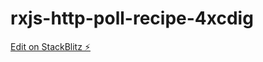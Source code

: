 # rxjs-http-poll-recipe-4xcdig

[Edit on StackBlitz ⚡️](https://stackblitz.com/edit/rxjs-http-poll-recipe-4xcdig)